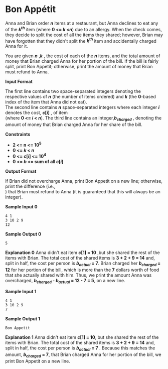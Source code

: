 # Bon	Appétit

Anna and Brian order ***n*** items at	a restaurant,	but	Anna declines to eat any of the ***k<sup>th</sup>*** item (where **0 <= *k* <*n***) due to an allergy. When the check comes, they decide to split the cost of all the items they shared; however, Brian may have forgotten that they didn't split the  ***k<sup>th</sup>*** item and	accidentally charged Anna	for it.

You	are	given	***n*** ,***k*** ,	the	cost	of	each	of	the	 ***n*** items,	and	the	total	amount	of	money	that	Brian	charged	Anna for	her	portion	of	the	bill.	If	the	bill	is	fairly	split,	print	Bon	Appetit;	otherwise,	print	the	amount	of	money that	Brian	must	refund	to	Anna.

**Input	Format**

The	first	line	contains	two	space-separated	integers	denoting	the	respective	values	of ***n*** (the	number	of
items	ordered) and	***k*** (the	 **0**-based	index	of	the	item	that	Anna	did	not	eat).	
The	second	line	contains	 ***n*** space-separated	integers	where	each	integer ***i*** denotes	the	cost, **_c_[_i_]**	 ,	of	item	
(where **0 <= *i* < *n***).	
The	third	line	contains	an	integer,***b<sub>charged</sub>*** ,	denoting	the	amount	of	money	that	Brian	charged	Anna	for	her share	of	the	bill.

**Constraints**
- **2 <= n <= 10<sup>5</sup>**
- **0 <= *k* < *n***
- **0 <= _c_[_i_] <= 10<sup>4</sup>**
- **0 <= _b_ <= sum of all _c_[_i_]**

**Output	Format**

If	Brian	did	not	overcharge	Anna,	print	Bon	Appetit	on	a	new	line;	otherwise,	print	the	difference	(i.e.,	
)	that	Brian	must	refund	to	Anna	(it	is	guaranteed	that	this	will	always	be	an	integer).

**Sample	Input 0**
```
4 1
3 10 2 9	
12
```

**Sample	Output	0**
```
5
```

**Explanation	0**
Anna	didn't	eat	item ***c*[1] = 10** ,but	she	shared	the	rest	of	the	items	with	Brian.	The	total	cost	of	the	shared items	is **3 + 2 + 9 = 14** and,	split	in half, the cost per person	is ***b<sub>actual</sub>* = 7**. Brian	charged	her ***b<sub>charged</sub>* = 12** for her	portion of the bill, which	is	more	than	the	 **7** dollars	worth	of	food	that	she	actually shared	with	him.	Thus,	we	print	the	amount	Anna	was	overcharged, ***b<sub>charged</sub> - b<sub>actual</sub>* = 12 - 7 = 5**, on a new	line.

**Sample	Input 1**

```
4 1
3 10 2 9	
7
```
**Sample	Output	1**

```
Bon Appetit
```
**Explanation	1**
Anna	didn't	eat	item ***c*[1] = 10**,	but	she	shared	the	rest	of	the	items	with	Brian.	The	total	cost	of	the	shared
items is **3 + 2 + 9 = 14**  and, split in half,	the	cost	per	person is ***b<sub>actual* = 7** .	Because	this	matches	the amount,	 ***b<sub>charged* = 7**,	that	Brian charged Anna for her portion	of the bill, we print Bon Appetit on a new line.


